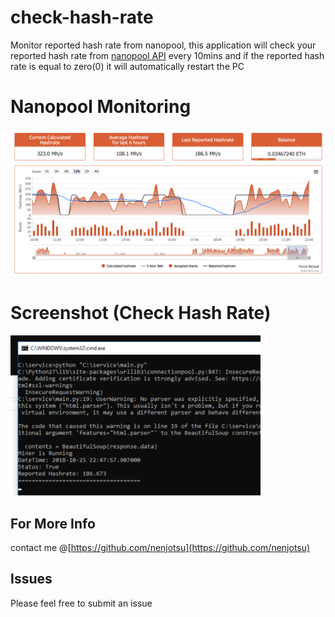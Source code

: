 # check-hash-rate
Monitor reported hash rate from nanopool, this application will check your reported hash rate from [nanopool API](https://eth.nanopool.org/api#api-Miner-LastReportedHashrateUser) every 10mins and if the reported hash rate is equal to zero(0) it will automatically restart the PC

# Nanopool Monitoring

![alt text](./nanopool.png "nanopool monitoring")

# Screenshot (Check Hash Rate)
<img src="./sshot.png" width="400">

## For More Info
contact me @[https://github.com/nenjotsu](https://github.com/nenjotsu)

## Issues
Please feel free to submit an issue
